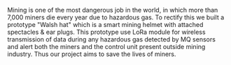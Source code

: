 Mining is one of the most dangerous job in the world,
in which more than 7,000 miners die every year due to hazardous gas. 
To rectify this we built a prototype "Walsh hat" which is a smart mining helmet with attached spectacles & ear plugs.
This prototype use LoRa module  for wireless transmission of data during any hazardous gas detected by MQ sensors and
alert both the miners and the control unit present outside mining industry.
Thus our project aims to save the lives of miners.
